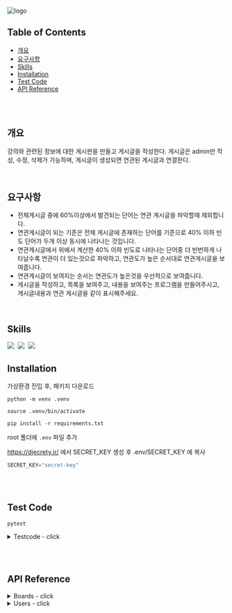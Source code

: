 ![logo](https://github.com/ssu-uky/LSH_WikiPage/assets/101565486/a74c3503-8274-4ce5-8dfc-765acbed7daa)


## Table of Contents
- [개요](#개요)
- [요구사항](#요구사항)
- [Skills](#skills)
- [Installation](#installation)
- [Test Code](#test-code)
- [API Reference](#api-reference)

<br>
<br>


## 개요
강의와 관련된 정보에 대한 게시판을 만들고 게시글을 작성한다.
게시글은 admin만 작성, 수정, 삭제가 가능하며,
게시글이 생성되면 연관된 게시글과 연결한다.

<br>

## 요구사항
- 전체게시글 중에 60%이상에서 발견되는 단어는 연관 게시글을 파악할때 제외합니다.
- 연관게시글이 되는 기준은 전체 게시글에 존재하는 단어를 기준으로 40% 이하 빈도 단어가 두개 이상 동시에 나타나는 것입니다.
- 연관게시글에서 위에서 계산한 40% 이하 빈도로 나타나는 단어중 더 빈번하게 나타날수록 연관이 더 있는것으로 파악하고, 연관도가 높은 순서대로 연관게시글을 보여줍니다.
- 연관게시글이 보여지는 순서는 연관도가 높은것을 우선적으로 보여줍니다.
- 게시글을 작성하고, 목록을 보여주고, 내용을 보여주는 프로그램을 만들어주시고, 게시글내용과 연관 게시글을 같이 표시해주세요.

<br>

## Skills
<img src="https://img.shields.io/badge/Python-3776AB?style=flat&logo=Python&logoColor=white"/>&nbsp;
<img src="https://img.shields.io/badge/Django-092E20?style=flat&logo=django&logoColor=white"/>&nbsp;
<img src="https://img.shields.io/badge/SQLite-003B57?style=flat&logo=SQLite&logoColor=white"/>
<br>


## Installation
가상환경 진입 후, 패키지 다운로드

```
python -m venv .venv

source .venv/bin/activate

pip install -r requirements.txt
```

root 폴더에 `.env` 파일 추가

https://djecrety.ir/ 에서 SECRET_KEY 생성 후 
.env/SECRET_KEY 에 복사

```py
SECRET_KEY="secret-key"
```

<br>
<br>

## Test Code

```
pytest
```

<details>

<summary> Testcode - click </summary>

#### users test
```
pytest users/tests.py
```

#### boards test
```
pytest boards/tests.py
```

</details>

<br><br>

## API Reference

<details>
<summary> Boards - click </summary>

#### Request

`POST` - 게시글 작성 <br>
http://127.0.0.1:8000/api/v1/boards/post/

```py
{
  "title":" Python 가장 쉬운 강의",
  "content":"이보다 쉬운 강의는 없었다! 누구나 쉽게 이해 가능한 Python , HTML , CSS "
}
```

#### Response

```py
HTTP 201 Created
Allow: GET, POST, HEAD, OPTIONS
Content-Type: application/json
Vary: Accept

{
    "message": "게시글 작성 완료",
    "data": {
        "id": 158,
        "title": "Python 가장 쉬운 강의",
        "content": "이보다 쉬운 강의는 없었다! 누구나 쉽게 이해 가능한 Python , HTML , CSS"
    }
}

```

<br><br>

---

#### Request

`GET` - 게시글 목록 조회 <br>
http://127.0.0.1:8000/api/v1/boards/list/?page=3
<br>

> pagination 적용 / 한 페이지에 10개씩 <br>
> http://127.0.0.1:8000/api/v1/boards/list/?page="숫자"


#### Response

```py
HTTP 200 OK
Allow: GET, HEAD, OPTIONS
Content-Type: application/json
Vary: Accept

{
    "count": 158, # 게시물 총 갯수
    "results": [
        {
            "id": 158,
            "title": "Python 가장 쉬운 강의",
            "created_at": "2023-12-07"
        },
        {
            "id": 157,
            "title": "Python 공부",
            "created_at": "2023-12-07"
        },
        {
            "id": 127,
            "title": "Spring 강의",
            "created_at": "2023-12-05"
        },
        {
            "id": 126,
            "title": "React 강의",
            "created_at": "2023-12-04"
        },
        {
            "id": 125,
            "title": "Vue 강의",
            "created_at": "2023-12-04"
        },
        {
            "id": 124,
            "title": "C 강의",
            "created_at": "2023-11-30"
        },
        {
            "id": 123,
            "title": "React 강의",
            "created_at": "2023-11-28"
        },
        {
            "id": 122,
            "title": "Spring 강의",
            "created_at": "2023-11-26"
        },
        {
            "id": 121,
            "title": "C++ 강의",
            "created_at": "2023-11-24"
        },
        {
            "id": 120,
            "title": "Vue 강의",
            "created_at": "2023-11-24"
        }
    ]
}
```

---

#### Request

`GET` , `POST` , `DELETE` - 게시글 상세조회 (연관게시물 포함), 수정, 삭제 
<br>

http://127.0.0.1:8000/api/v1/boards/9/ <br>
> http://127.0.0.1:8000/api/v1/boards/<int:board_id>/


```py
{
    "id": 9, # 조회 한 게시판 번호
    "title": "CSS 강의",
    "content": "안녕하세요. 오늘의 강의는 없습니다. React 에 대해 자세히 배워봅시다. Labore aliquid nulla laborum iure ea. Vue 는 매우 중요한 주제입니다. Java 을 기억하세요. Java 도 잊지마세요.",
    "related_boards_count": 18, # 연관 게시물 총 갯수
    "related_board" = [ ~~~ ],
    "created_at": "2023-01-13 08:02:32",
    "updated_at": "2023-12-07 23:39:45"
}
```

#### Response

```py
HTTP 200 OK
Allow: GET, PUT, DELETE, HEAD, OPTIONS
Content-Type: application/json
Vary: Accept

{
    "id": 9,
    "title": "CSS 강의",
    "content": "안녕하세요. 오늘은 C++ , React 에 대해 자세히 배워봅시다. Labore aliquid nulla laborum iure ea. Vue 는 매우 중요한 주제입니다. Java 을 기억하세요. Java 도 잊지마세요.",
    "related_boards_count": 30, # 연관 게시물 갯수
    "related_board": [
        {
            "id": 18,
            "title": "C++ 강의",
            "content": "안녕하세요. 오늘의 강의는 C++ 입니다. C++ 에 대해 자세히 배워봅시다. Ad occaecati ratione quasi quia. CSS 는 매우 중요한 주제입니다. Vue 을 기억하세요. Vue 도 잊지마세요.",
            "total_count": 4, # 연관된 단어의 총 갯수
            "word_counts": {
                "Vue": 2, # 연관 된 단어 각자 갯수
                "C++": 2 # 연관 된 단어 각자 갯수
            }
        },
        {
            "id": 130,
            "title": "Java 강의",
            "content": "안녕하세요. 오늘의 강의는 Java 입니다. JavaScript 에 대해 자세히 배워봅시다. Doloribus placeat praesentium sint. C++ 는 매우 중요한 주제입니다. Java 을 기억하세요. C++ 도 잊지마세요.",
            "total_count": 4,
            "word_counts": {
                "Java": 2,
                "C++": 2
            }
        },
        {
            "id": 26,
            "title": "C++ 강의",
            "content": "안녕하세요. 오늘의 강의는 C++ 입니다. Vue 에 대해 자세히 배워봅시다. Perferendis dicta maiores vero tempora corporis. C++ 는 매우 중요한 주제입니다. HTML 을 기억하세요. C++ 도 잊지마세요.",
            "total_count": 3,
            "word_counts": {
                "C++": 3
            }
        },
        {
            "id": 109,
            "title": "CSS 강의",
            "content": "안녕하세요. 오늘의 강의는 CSS 입니다. Java 에 대해 자세히 배워봅시다. Dolore odit aliquid vero nihil maxime omnis. Java 는 매우 중요한 주제입니다. Django 을 기억하세요. Java 도 잊지마세요.",
            "total_count": 3,
            "word_counts": {
                "Java": 3
            }
        },
        ...
        ],
    "created_at": "2023-01-13 08:02:32",
    "updated_at": "2023-12-07 23:39:45"
}
```
</details>

<details>

<summary> Users - click </summary>

#### Request

`POST` - 회원가입 <br>
http://127.0.0.1:8000/api/v1/users/signup/

```py
{
    "username":"happy",
    "name":"happy",
    "password":"qpqp1010"
}
```

#### Response
```py
{
    "user_pk": "87bf0407-6114-400c-8fe7-3e0fe7d568b4",
    "name": "happy",
    "username": "happy",
    "message": "happy님, 회원가입이 완료되었습니다."
}
```

#### Request

`POST` - 로그인 <br>
http://127.0.0.1:8000/api/v1/users/login/

```py
{
  "username":"happy",
  "password":"qpqp1010"
}
```

#### Response
```py
HTTP 200 OK
Allow: GET, POST, HEAD, OPTIONS
Content-Type: application/json
Vary: Accept

{
    "message": "happy님, 로그인 되었습니다."
}
```

#### Request

`POST` - 로그아웃 <br>
http://127.0.0.1:8000/api/v1/users/logout/


#### Response

```py
HTTP 200 OK
Allow: POST, OPTIONS
Content-Type: application/json
Vary: Accept

{
    "message": "로그아웃 되었습니다."
}
```

</details>

<br>
